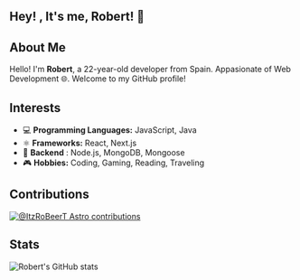 ## Hey! , It's me, Robert! 👋

## About Me

Hello! I'm **Robert**, a 22-year-old developer from Spain. Appasionate of Web Development 🌐. Welcome to my GitHub profile!

## Interests

- 💻 **Programming Languages:** JavaScript, Java
- ⚛️ **Frameworks:** React, Next.js
- 🔧 **Backend** : Node.js, MongoDB, Mongoose
- 🎮 **Hobbies:** Coding, Gaming, Reading, Traveling
  
## Contributions
[![@ItzRoBeerT Astro contributions](https://astro.badg.es/v2/contributor/ItzRoBeerT.svg)](https://astro.badg.es/contributor/ItzRoBeerT/)

## Stats

![Robert's GitHub stats](https://github-readme-stats.vercel.app/api?username=itzrobeert&show_icons=true&theme=radical)

<!--
**ItzRoBeerT/ItzRoBeerT** is a ✨ _special_ ✨ repository because its `README.md` (this file) appears on your GitHub profile.

Here are some ideas to get you started:

- 🔭 I’m currently working on ...
- 🌱 I’m currently learning ...
- 👯 I’m looking to collaborate on ...
- 🤔 I’m looking for help with ...
- 💬 Ask me about ...
- 📫 How to reach me: ...
- 😄 Pronouns: ...
- ⚡ Fun fact: ...
-->
